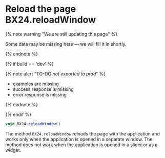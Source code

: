 # Reload the page BX24.reloadWindow

{% note warning "We are still updating this page" %}

Some data may be missing here — we will fill it in shortly.

{% endnote %}

{% if build == 'dev' %}

{% note alert "TO-DO _not exported to prod_" %}

- examples are missing
- success response is missing
- error response is missing

{% endnote %}

{% endif %}

```js
void BX24.reloadWindow()
```

The method `BX24.reloadWindow` reloads the page with the application and works only when the application is opened in a separate window. The method does not work when the application is opened in a slider or as a widget.